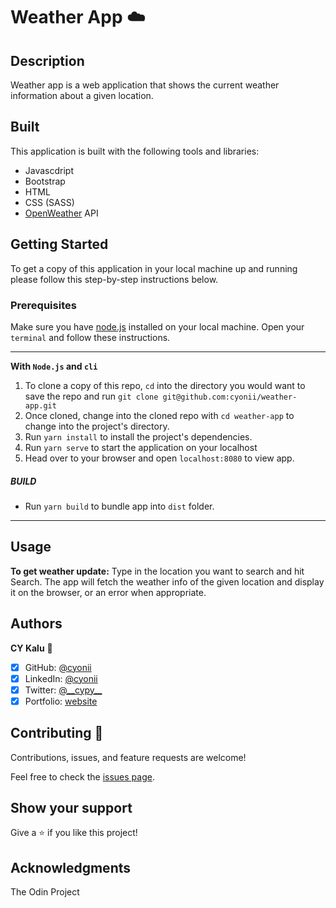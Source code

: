 # Weather App ☁️

## Description

Weather app is a web application that shows the current weather information about a given location.

## Built

This application is built with the following tools and libraries:

- Javascdript
- Bootstrap
- HTML
- CSS (SASS)
- [OpenWeather](https://openweathermap.org/) API

<!-- ## Live Demo

You can check out a live demo of this application [here](https://cykalu.me/weather-app/dist) -->

## Getting Started

To get a copy of this application in your local machine up and running please follow this step-by-step instructions below.

### Prerequisites

Make sure you have [node.js](https://nodejs.org/) installed on your local machine. Open your `terminal` and follow these instructions.

---

**With `Node.js` and `cli`**

1. To clone a copy of this repo, `cd` into the directory you would want to save the repo and run
   `git clone git@github.com:cyonii/weather-app.git`
2. Once cloned, change into the cloned repo with `cd weather-app` to change into the project's directory.
3. Run `yarn install` to install the project's dependencies.
4. Run `yarn serve` to start the application on your localhost
5. Head over to your browser and open `localhost:8080` to view app.

##### BUILD

- Run `yarn build` to bundle app into `dist` folder.

---

<!-- **Without `Node.js`**

- Download and unpack this repo from Github - `.zip` file.
- Navigate into the unpacked project's directory
- Find and open the `dist` folder
- Open `index.html` file in your browser

> **_It's time to get productive_** -->

## Usage

**To get weather update:** Type in the location you want to search and hit Search. The app will fetch the weather info of the given location and display it on the browser, or an error when appropriate.

## Authors

**CY Kalu** 👤

- [x] GitHub: [@cyonii](https://github.com/cyonii)
- [x] LinkedIn: [@cyonii](https://www.linkedin.com/in/cyonii/)
- [x] Twitter: [@\_\_cypy\_\_](https://twitter.com/__cypy__)
- [x] Portfolio: [website](https://cykalu.me)

## Contributing 🤝

Contributions, issues, and feature requests are welcome!

Feel free to check the [issues page](issues/).

## Show your support

Give a ⭐️ if you like this project!

## Acknowledgments

The Odin Project
